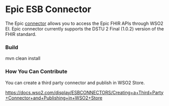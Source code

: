 # Epic ESB Connector

The Epic [connector](https://docs.wso2.com/display/EI611/Working+with+Connectors) allows you to access the Epic FHIR APIs through WSO2 EI. 
Epic connector currently supports the DSTU 2 Final (1.0.2) version of the FHIR standard.

### Build

mvn clean install

### How You Can Contribute

You can create a third party connector and publish in WSO2 Store.

https://docs.wso2.com/display/ESBCONNECTORS/Creating+a+Third+Party+Connector+and+Publishing+in+WSO2+Store
